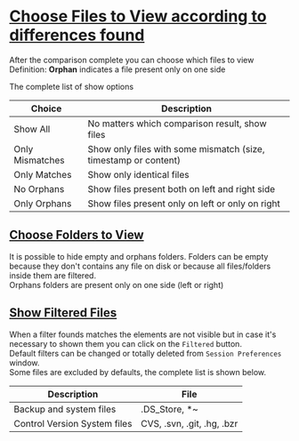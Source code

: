 # [Choose Files to View according to differences found](#choose_files_to_view_according_to_differences_found)

After the comparison complete you can choose which files to view  
Definition: **Orphan** indicates a file present only on one side

The complete list of show options

<div class="table-wrapper">
    <table class="alt">
        <thead>
            <tr>
                <th>Choice</th>
                <th>Description</th>
            </tr>
        </thead>
        <tbody>
            <tr>
                <td>Show All</td>
                <td>No matters which comparison result, show files</td>
            </tr>
            <tr>
                <td>Only Mismatches</td>
                <td>Show only files with some mismatch (size, timestamp or content)</td>
            </tr>
            <tr>
                <td>Only Matches</td>
                <td>Show only identical files</td>
            </tr>
            <tr>
                <td>No Orphans</td>
                <td>Show files present both on left and right side</td>
            </tr>
            <tr>
                <td>Only Orphans</td>
                <td>Show files present only on left or only on right</td>
            </tr>
        </tbody>
    </table>
</div>

## [Choose Folders to View](#choose_folders_to_view)

It is possible to hide empty and orphans folders.
Folders can be empty because they don't contains any file on disk or because all files/folders inside them are filtered.  
Orphans folders are present only on one side (left or right)

## [Show Filtered Files](#show_filtered_files)

When a filter founds matches the elements are not visible but in case it's necessary to shown them you can click on the `Filtered` button.  
Default filters can be changed or totally deleted from `Session Preferences` window.  
Some files are excluded by defaults, the complete list is shown below.

<div class="table-wrapper">
    <table class="alt">
        <thead>
            <tr>
                <th>Description</th>
                <th>File</th>
            </tr>
        </thead>
        <tbody>
            <tr>
                <td>Backup and system files</td>
                <td>.DS_Store, *~</td>
            </tr>
            <tr>
                <td>Control Version System files </td>
                <td>CVS, .svn, .git, .hg, .bzr</td>
            </tr>
        </tbody>
    </table>
</div>
